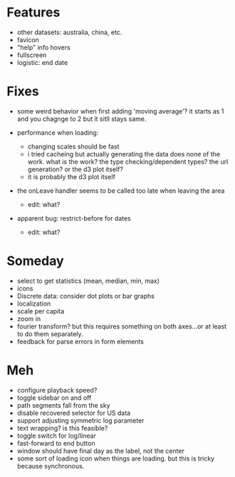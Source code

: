 
# Features

*   other datasets: australia, china, etc.
*   favicon
*   "help" info hovers
*   fullscreen
*   logistic: end date

# Fixes

*   some weird behavior when first adding 'moving average'?  it starts as 1 and
    you chagnge to 2 but it sitll stays same.
*   performance when loading:
    *   changing scales should be fast
    *   i tried cacheing but actually generating the data does none of the
        work.  what is the work?  the type checking/dependent types?  the url
        generation?  or the d3 plot itself?
    *   it is probably the d3 plot itself

*   the onLeave handler seems to be called too late when leaving the area
    * edit: what?
*   apparent bug: restrict-before for dates
    * edit: what?

# Someday

*   select to get statistics (mean, median, min, max)
*   icons
*   Discrete data: consider dot plots or bar graphs
*   localization
*   scale per capita
*   zoom in
*   fourier transform?  but this requires something on both axes...or at least
    to do them separately.
*   feedback for parse errors in form elements

# Meh

*   configure playback speed?
*   toggle sidebar on and off
*   path segments fall from the sky
*   disable recovered selector for US data
*   support adjusting symmetric log parameter
*   text wrapping? is this feasible?
*   toggle switch for log/linear
*   fast-forward to end button
*   window should have final day as the label, not the center
*   some sort of loading icon when  things are loading. but this is tricky
    because synchronous.
